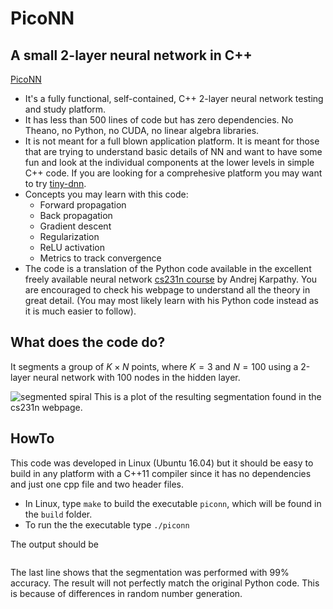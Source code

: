 # PicoNN

## A small 2-layer neural network in C++

[PicoNN](https://github.com/pliptor/PicoNN)

* It's a fully functional, self-contained, C++ 2-layer neural network testing and study platform.
* It has less than 500 lines of code but has zero dependencies. No Theano, no Python, no CUDA, no linear algebra libraries.
* It is not meant for a full blown application platform. It is meant for those that
are trying to understand basic details of NN and want to have some fun and look at the individual components at the lower levels in simple C++ code. If you are looking for a comprehesive platform you may want to try [tiny-dnn](https://github.com/tiny-dnn/tiny-dnn). 
* Concepts you may learn with this code:
	- Forward propagation
	- Back propagation
	- Gradient descent
	- Regularization
	- ReLU activation
	- Metrics to track convergence
* The code is a translation of the Python code available in the excellent freely available neural network [cs231n course](http://cs231n.github.io/neural-networks-case-study/) by Andrej Karpathy. You are encouraged to check his webpage to understand all the theory in great detail. (You may most likely learn with his Python code instead as it is much easier to follow).

## What does the code do?

It segments a group of $K\times N$ points, where $K=3$ and $N=100$ using a 2-layer neural network with 100 nodes in the hidden layer.

![segmented spiral](http://cs231n.github.io/assets/eg/spiral_net.png) This is a plot of the resulting segmentation found in the cs231n webpage.

## HowTo

This code was developed in Linux (Ubuntu 16.04) but it should be easy to build in any platform with a C++11 compiler since it has no dependencies and just one cpp file and two header files.

* In Linux, type `make` to build the executable `piconn`, which will be found in the `build` folder.
* To run the the executable type `./piconn`

The output should be 

~~~

~~~

The last line shows that the segmentation was performed with 99% accuracy. The result will not perfectly match the original Python code. This is because of differences in random number generation.


